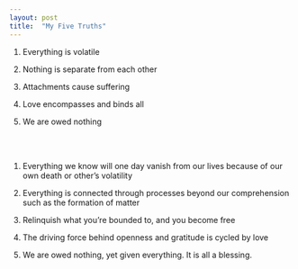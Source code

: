 ```yaml
---
layout: post
title:  "My Five Truths"
---
```



1. Everything is volatile

2. Nothing is separate from each other

3. Attachments cause suffering

4. Love encompasses and binds all

5. We are owed nothing

<br>
<br>
 
1. Everything we know will one day vanish from our lives because of our own death or other’s volatility

2. Everything is connected through processes beyond our comprehension such as the formation of matter

3. Relinquish what you’re bounded to, and you become free

4. The driving force behind openness and gratitude is cycled by love

5. We are owed nothing, yet given everything. It is all a blessing.